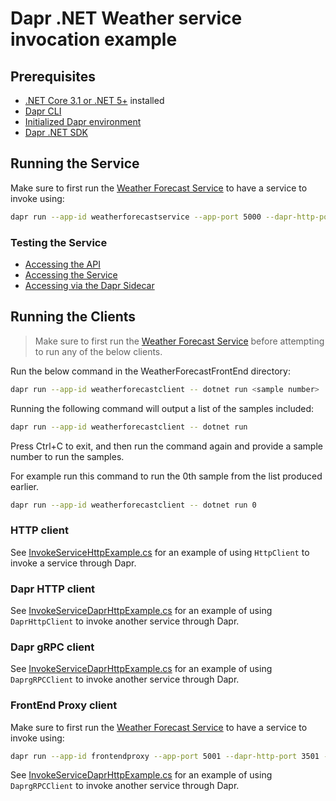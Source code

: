 # Dapr .NET Weather service invocation example

## Prerequisites

- [.NET Core 3.1 or .NET 5+](https://dotnet.microsoft.com/download) installed
- [Dapr CLI](https://docs.dapr.io/getting-started/install-dapr-cli/)
- [Initialized Dapr environment](https://docs.dapr.io/getting-started/install-dapr-selfhost/)
- [Dapr .NET SDK](https://docs.dapr.io/developing-applications/sdks/dotnet/)


## Running the Service

Make sure to first run the [Weather Forecast Service](./WeatherForecastService) to have a service to invoke using:

```sh
dapr run --app-id weatherforecastservice --app-port 5000 --dapr-http-port 3500 --app-ssl dotnet run -- --urls=https://localhost:5000/ -p WeatherForecastService/WeatherForecastService.csproj
```

### Testing the Service

- [Accessing the API](https://localhost:5000/swagger/index.html)
- [Accessing the Service](https://localhost:5000/WeatherForecast/)
- [Accessing via the Dapr Sidecar](http://localhost:3500/v1.0/invoke/weatherforecastservice/method/weatherforecast)


## Running the Clients

>Make sure to first run the [Weather Forecast Service](./WeatherForecastService) before attempting to run any of the below clients.

Run the below command in the WeatherForecastFrontEnd directory:

```sh
dapr run --app-id weatherforecastclient -- dotnet run <sample number>
```

Running the following command will output a list of the samples included:

```sh
dapr run --app-id weatherforecastclient -- dotnet run
```

Press Ctrl+C to exit, and then run the command again and provide a sample number to run the samples.

For example run this command to run the 0th sample from the list produced earlier.

```sh
dapr run --app-id weatherforecastclient -- dotnet run 0
```

### HTTP client

See [InvokeServiceHttpExample.cs](./WeatherForecastFrontEnd/InvokeServiceHttpExample.cs) for an example of using `HttpClient` to invoke a service through Dapr.

### Dapr HTTP client

See [InvokeServiceDaprHttpExample.cs](./WeatherForecastFrontEnd/InvokeServiceDaprHttpExample.cs) for an example of using `DaprHttpClient` to invoke another service through Dapr.

### Dapr gRPC client

See [InvokeServiceDaprHttpExample.cs](./WeatherForecastFrontEnd/InvokeServiceDaprHttpExample.cs) for an example of using `DaprgRPCClient` to invoke another service through Dapr.

### FrontEnd Proxy client

Make sure to first run the [Weather Forecast Service](./WeatherForecastService) to have a service to invoke using:

```sh
dapr run --app-id frontendproxy --app-port 5001 --dapr-http-port 3501 --app-ssl dotnet run -- --urls=https://localhost:5001/ -p WeatherForecastFrontEndProxyService/WeatherForecastFrontEndProxyService.csproj
```

See [InvokeServiceDaprHttpExample.cs](./WeatherForecastFrontEnd/InvokeServiceDaprHttpExample.cs) for an example of using `DaprgRPCClient` to invoke another service through Dapr.